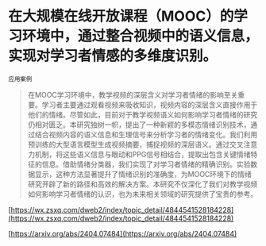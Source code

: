 # 在大规模在线开放课程（MOOC）的学习环境中，通过整合视频中的语义信息，实现对学习者情感的多维度识别。
`应用案例`
> 在MOOC学习环境中，教学视频的深层含义对学习者情绪的影响至关重要。学习者主要通过观看视频来吸收知识，视频内容的深层含义直接作用于他们的情绪。尽管如此，目前对于教学视频语义如何影响学习者情绪的研究仍相对匮乏。本研究独树一帜，提出了一种新颖的多模态情绪识别技术，通过结合视频内容的语义信息和生理信号来分析学习者的情绪变化。我们利用预训练的大型语言模型生成视频摘要，捕捉视频的深层语义。通过交叉注意力机制，将这些语义信息与眼动和PPG信号相结合，提取出包含关键情绪特征的信息。借助情绪分类器，我们实现了对学习者情绪的精确识别。实验数据显示，这种方法显著提升了情绪识别的准确度，为MOOC环境下的情绪研究开辟了新的路径和高效的解决方案。本研究不仅深化了我们对教学视频如何影响学习者情绪的认识，也为未来相关领域的研究提供了宝贵的参考。


[https://wx.zsxq.com/dweb2/index/topic_detail/4844541528184228](https://wx.zsxq.com/dweb2/index/topic_detail/4844541528184228)

[https://arxiv.org/abs/2404.07484](https://arxiv.org/abs/2404.07484)